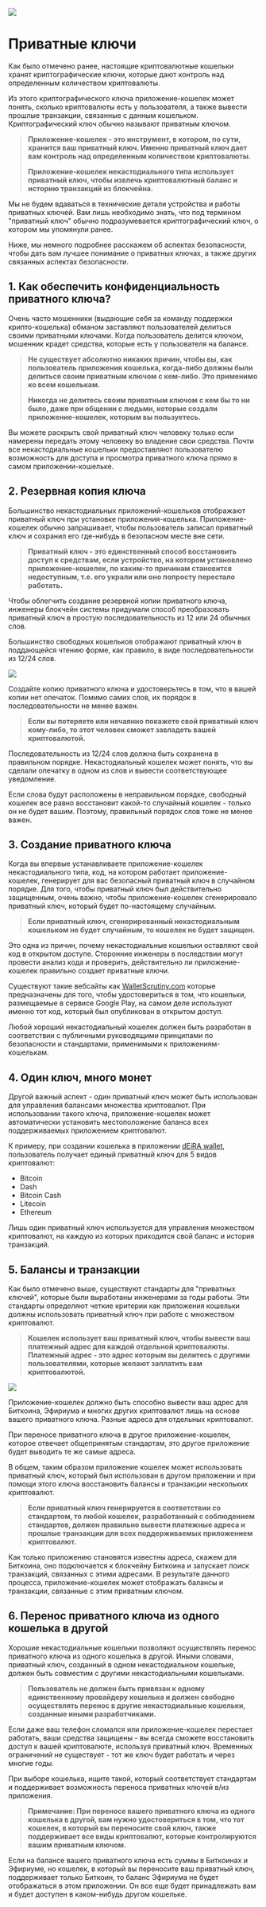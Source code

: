 ![](../images/03-main-l.png)

# Приватные ключи

Как было отмечено ранее, настоящие криптовалютные кошельки хранят криптографические ключи, которые дают контроль над определенным количеством криптовалюты.

Из этого криптографического ключа приложение-кошелек может понять, сколько криптовалюты есть у пользователя, а также вывести прошлые транзакции, связанные с данным кошельком. Криптографический ключ обычно называют приватным ключом.

> **Приложение-кошелек - это инструмент, в котором, по сути, хранится ваш приватный ключ. Именно приватный ключ дает вам контроль над определенным количеством криптовалюты.**
>
> **Приложение-кошелек некастодиального типа использует приватный ключ, чтобы извлечь криптовалютный баланс и историю транзакций из блокчейна.**

Мы не будем вдаваться в технические детали устройства и работы приватных ключей. Вам лишь необходимо знать, что под термином "приватный ключ" обычно подразумевается криптографический ключ, о котором мы упомянули ранее. 

Ниже, мы немного подробнее расскажем об аспектах безопасности, чтобы дать вам лучшее понимание о приватных ключах, а также других связанных аспектах безопасности. 

## 1. Как обеспечить конфиденциальность приватного ключа?

Очень часто мошенники (выдающие себя за команду поддержки крипто-кошелька) обманом заставляют пользователей делиться своими приватными ключами. Когда пользователь делится ключом, мошенник крадет средства, которые есть у пользователя на балансе.

> **Не существует абсолютно никаких причин, чтобы вы, как пользователь приложения кошелька, когда-либо должны были делиться своим приватным ключом с кем-либо.  Это применимо ко всем кошелькам.**
>
> **Никогда не делитесь своим приватным ключом с кем бы то ни было, даже при общении с людьми, которые создали приложение-кошелек, которым вы пользуетесь.**

Вы можете раскрыть свой приватный ключ человеку только если намерены передать этому человеку во владение свои средства. Почти все некастодиальные кошельки предоставляют пользователю возможность для доступа и просмотра приватного ключа прямо в самом приложении-кошельке.

## 2. Резервная копия ключа

Большинство некастодиальных приложений-кошельков отображают приватный ключ при установке приложения-кошелька. Приложение-кошелек обычно запрашивает, чтобы пользователь записал приватный ключ и сохранил его где-нибудь в безопасном месте вне сети.
 
> **Приватный ключ - это единственный способ восстановить доступ к средствам, если устройство, на котором установлено приложение-кошелек, по каким-то причинам становится недоступным, т.е. его украли или оно попросту перестало работать.**

Чтобы облегчить создание резервной копии приватного ключа, инженеры блокчейн системы придумали способ преобразовать приватный ключ в простую последовательность из 12 или 24 обычных слов.

Большинство свободных кошельков отображают приватный ключ в поддающейся чтению форме, как правило, в виде последовательности из 12/24 слов.

![](../images/03-02-l.png)

Создайте копию приватного ключа и удостоверьтесь в том, что в вашей копии нет опечаток. Помимо самих слов, их порядок в последовательности не менее важен.

> **Если вы потеряете или нечаянно покажете свой приватный ключ кому-либо, то этот человек сможет завладеть вашей криптовалютой.**

Последовательность из 12/24 слов должна быть сохранена в правильном порядке. Некастодиальный кошелек может понять, что вы сделали опечатку в одном из слов и вывести соответствующее уведомление.

Если слова будут расположены в неправильном порядке, свободный кошелек все равно восстановит какой-то случайный кошелек - только он не будет вашим. Поэтому, правильный порядок слов тоже не менее важен.

## 3. Создание приватного ключа

Когда вы впервые устанавливаете приложение-кошелек некастодиального типа, код, на котором работает приложение-кошелек, генерирует для вас безопасный приватный ключ в случайном порядке.  Для того, чтобы приватный ключ был действительно защищенным, очень важно, чтобы приложение-кошелек сгенерировало приватный ключ, который будет по-настоящему случайным.

> **Если приватный ключ, сгенерированный некастодиальным кошельком не будет случайным, то кошелек не будет защищен.**

Это одна из причин, почему некастодиальные кошельки оставляют свой код в открытом доступе. Сторонние инженеры в последствии могут провести анализ кода и проверить, действительно ли приложение-кошелек правильно создает приватные ключи.

Существуют такие вебсайты как [WalletScrutiny.com](https://walletscrutiny.com) которые предназначены для того, чтобы удостовериться в том, что кошельки, размещаемые в сервисе Google Play, на самом деле используют именно тот код, который был опубликован в открытом доступ.
   
Любой хороший некастодиальный кошелек должен быть разработан в соответствии с публичными руководящими принципами по безопасности и стандартами, применимыми к приложениям-кошелькам.

## 4. Один ключ, много монет

Другой важный аспект - один приватный ключ может быть использован для управления балансами множества криптовалют. При использовании такого ключа, приложение-кошелек может автоматически установить местоположение баланса всех поддерживаемых приложением криптовалют.

К примеру, при создании кошелька в приложении [dEiRA wallet](https://deiracoin.com), пользователь получает единый приватный ключ для 5 видов криптовалют:

- Bitcoin
- Dash
- Bitcoin Cash
- Litecoin
- Ethereum

Лишь один приватный ключ используется для управления множеством криптовалют, на каждую из которых приходится свой баланс и история транзакций.

## 5. Балансы и транзакции

Как было отмечено выше, существуют стандарты для "приватных ключей", которые были выработаны инженерами за годы работы. Эти стандарты определяют четкие критерии как приложения кошельки должны использовать приватный ключ при работе с множеством криптовалют. 

> **Кошелек использует ваш приватный ключ, чтобы вывести ваш платежный адрес для каждой отдельной криптовалюты. Платежный адрес - это адрес которым вы делитесь с другими пользователями, которые желают заплатить вам криптовалютой.**

![](../images/03-03-l.png)

Приложение-кошелек должно быть способно вывести ваш адрес для Биткоина, Эфириума и многих других криптовалют лишь на основе вашего приватного ключа. Разные адреса для отдельных криптовалют.

При переносе приватного ключа в другое приложение-кошелек, которое отвечает общепринятым стандартам, это другое приложение будет выводить те же самые адреса.

В общем, таким образом приложение кошелек может использовать приватный ключ, который был использован в другом приложении и при помощи этого ключа восстановить балансы и транзакции нескольких криптовалют.

> **Если приватный ключ генерируется в соответствии со стандартом, то любой кошелек, разработанный с соблюдением стандартов, должен правильно вывести платежные адреса и прошлые транзакции для всех поддерживаемых приложением криптовалют.**

Как только приложению становятся известны адреса, скажем для Биткоина, оно подключается к блокчейну Биткоина и запускает поиск транзакций, связанных с этими адресами. В результате данного процесса, приложение-кошелек может отображать балансы и транзакции, связанные с этим приватным ключом.

## 6. Перенос приватного ключа из одного кошелька в другой

Хорошие некастодиальные кошельки позволяют осуществлять перенос приватного ключа из одного кошелька в другой.  Иными словами, приватный ключ, созданный в одном некастодиальном кошельке, должен быть совместим с другими некастодиальными кошельками. 

> **Пользователь не должен быть привязан к одному единственному провайдеру кошелька и должен свободно осуществлять перенос в другие некастодиальные кошельки, созданные иными разработчиками.** 

Если даже ваш телефон сломался или приложение-кошелек перестает работать, ваши средства защищены - вы всегда сможете восстановить доступ к вашей криптовалюте, используя приватный ключ.  Временных ограничений не существует - тот же ключ будет работать и через многие годы.

При выборе кошелька, ищите такой, который соответствует стандартам и поддерживает возможность переноса приватных ключей в/из приложения.

> **Примечание: При переносе вашего приватного ключа из одного кошелька в другой, вам нужно удостовериться в том, что тот кошелек, в который вы переносите свой ключ, также поддерживает все виды криптовалют, которые контролируются вашим приватным ключом.**

Если на балансе вашего приватного ключа есть суммы в Биткоинах и Эфириуме, но кошелек, в который вы переносите ваш приватный ключ, поддерживает только Биткоин, то баланс Эфириума не будет отображаться в этом приложении. Он все еще будет принадлежать вам и будет доступен в каком-нибудь другом кошельке.